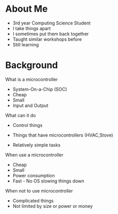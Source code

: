 # About Me

- 3rd year Computing Science Student
- I take things apart 
- I sometimes put them back together
- Taught similar workshops before
- Still learning

# Background

What is a microcontroller

- System-On-a-Chip (SOC)
- Cheap
- Small
- Input and Output

What can it do

- Control things 

- Things that have microcontrollers (HVAC,Stove)

- Relatively simple tasks

When use a microcontroller
- Cheap
- Small
- Power consumption
- Fast - No OS slowing things down

When not to use microcontroller

- Complicated things
- Not limited by size or power or money


